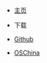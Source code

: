 - <a href="../" >主页</a>

- 下载
 - [Github](https://github.com/xuxueli/xxl-conf/releases)
 - [OSChina](http://gitee.com/xuxueli0323/xxl-conf/releases)
